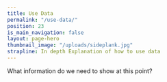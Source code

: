 ```yaml
---
title: Use Data
permalink: "/use-data/"
position: 23
is_main_navigation: false
layout: page-hero
thumbnail_image: "/uploads/sideplank.jpg"
strapline: In depth Explanation of how to use data
---
```


<article>
<div class="one" markdown="1">
What information do we need to show at this point?

<!-- [Simple Use Data]( {{ site.baseurl }}{% link simple-use.md %}){: .button-primary} -->

</div>
</article>